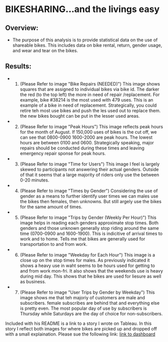 # BIKESHARING...and the livings easy

## Overview:

- The purpose of this analysis is to provide statistical data on the use of shareable bikes.  This includes data on bike rental, return, gender usage, and wear and tear on the bikes. 

## Results:

- 1. (Please Refer to image "Bike Repairs (NEEDED)") This image shows squares that are assigned to individual bikes via  bike id. The darker the red (to the top left) the more in need of repair /replacement.  For example, bike #38214 is the most used with 479 uses.  This is an example of a bike in need of replacement. Strategically, you could retire teh most use bikes and push the les used out to replace them.  the new bikes bought can be put in the lesser used areas. 

- 2. (Please Refer to image "Peak Hours") This image reflects peak hours for the month of August.  If 150,000 uses of bikes is the cut off, we can see that 0800-0900 1600-2000 are peak hours.  The lowest hours are between 0100 and 0600.  Strategically speaking, major repairs should be conducted during these times and leaving emergency repair sponse for peak hours. 

- 3. (Please Refer to image "Time for Users") This image I feel is largely skewed to participants not answering their actual genders.  Outside of that it seems that a large majority of riders only use the between 0-20 minutes.  

- 4. (Please Refer to image "Times by Gender") Considering the use of gender as a means to further identify user times we can males use the bikes then females, then unknowns.  But still argely use the bikes for the same amount of times. 

- 5. (Please Refer to image "Trips by Gender (Weekly Per Hour)") This image helps in reading each genders approximate stop times. Both genders and those unknown generally stop riding around the same time (0700-0900 and 1600-1900).  This is indicitive of arrival times to work and to home.  Tells me that bikes are generally used for transportation to and from work. 

- 6. (Please Refer to image "Weekday for Each Hour") This image is a close up on the stop times for males. As previously indicated it shows a heavy use in waht seems to be hours used for getting to and from work mon-fri.  It also shows that the weekends use is heavy during mid day. This shows that he bikes are used for liesure as well as business. 

- 7. (Please Refer to image "User Trips by Gender by Weekday") This image shows me that teh majoriy of customers are male and subscribers. female subscribes are behind that and everything else is pretty even. The most popular day of use by subscribers is Thursday while Saturdays are the day of choice for non-subscribers. 

Included with his README is a link to a story I wrote on Tableau.  In this story I reflect both images for where bikes are picked up and dropped off with a small explaination. Please sue the following link: [link to dashboard](https://public.tableau.com/app/profile/ron.kammeyer/viz/Book3_16496406762210/BikeStory?publish=yes "link to story")